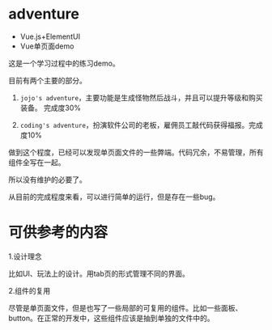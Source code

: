 # adventure

+ Vue.js+ElementUI
+ Vue单页面demo

这是一个学习过程中的练习demo。

目前有两个主要的部分。

1. `jojo's adventure`，主要功能是生成怪物然后战斗，并且可以提升等级和购买装备。 完成度30%

2. `coding's adventure`，扮演软件公司的老板，雇佣员工敲代码获得福报。完成度10%

做到这个程度，已经可以发现单页面文件的一些弊端。代码冗余，不易管理，所有组件全写在一起。

所以没有维护的必要了。

从目前的完成程度来看，可以进行简单的运行，但是存在一些bug。

# 可供参考的内容

1.设计理念

比如UI、玩法上的设计。用tab页的形式管理不同的界面。

2.组件的复用

尽管是单页面文件，但是也写了一些局部的可复用的组件。比如一些面板、button。在正常的开发中，这些组件应该是抽到单独的文件中的。
